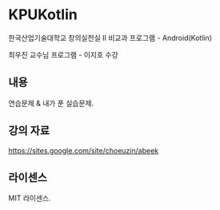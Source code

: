 # KPUKotlin
한국산업기술대학교 창의실천실 II 비교과 프로그램 - Android(Kotlin)

최우진 교수님 프로그램 - 이지호 수강

## 내용
연습문제 & 내가 푼 실습문제.

## 강의 자료
<https://sites.google.com/site/choeuzin/abeek>

## 라이센스
MIT 라이센스.
